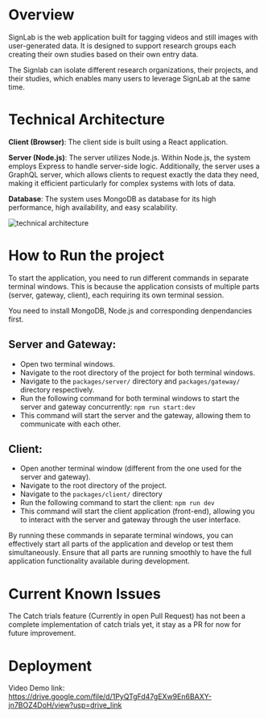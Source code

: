 # Overview
SignLab is the web application built for tagging videos and still images with user-generated data. It is designed to support research groups each creating their own studies based on their own entry data.

The Signlab can isolate different research organizations, their projects, and their studies, which enables many users to leverage SignLab at the same time.

# Technical Architecture
**Client (Browser)**: The client side is built using a React application. 

**Server (Node.js)**: The server utilizes Node.js. Within Node.js, the system employs Express to handle server-side logic. Additionally, the server uses a GraphQL server, which allows clients to request exactly the data they need, making it efficient particularly for complex systems with lots of data.  

**Database**: The system uses MongoDB as database for its high performance, high availability, and easy scalability.

![technical architecture](https://github.com/ASL-LEX/SignLab2/assets/144057115/c09013b4-9930-484e-ac23-df80aa36bd52)

# How to Run the project
To start the application, you need to run different commands in separate terminal windows. This is because the application consists of multiple parts (server, gateway, client), each requiring its own terminal session.

You need to install MongoDB, Node.js and corresponding denpendancies first.

## Server and Gateway:
- Open two terminal windows.
- Navigate to the root directory of the project for both terminal windows.
- Navigate to the `packages/server/` directory and `packages/gateway/` directory respectively.
- Run the following command for both terminal windows to start the server and gateway concurrently: `npm run start:dev`
- This command will start the server and the gateway, allowing them to communicate with each other.

## Client:
- Open another terminal window (different from the one used for the server and gateway).
- Navigate to the root directory of the project.
- Navigate to the `packages/client/` directory
- Run the following command to start the client: `npm run dev`
- This command will start the client application (front-end), allowing you to interact with the server and gateway through the user interface.

By running these commands in separate terminal windows, you can effectively start all parts of the application and develop or test them simultaneously. Ensure that all parts are running smoothly to have the full application functionality available during development.

# Current Known Issues
The Catch trials feature (Currently in open Pull Request) has not been a complete implementation of catch trials yet, it stay as a PR for now for future improvement.

# Deployment
Video Demo link: https://drive.google.com/file/d/1PyQTgFd47gEXw9En6BAXY-jn7BOZ4DoH/view?usp=drive_link
